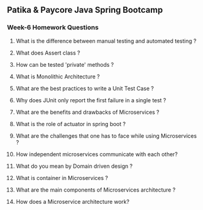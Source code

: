 ## Patika & Paycore Java Spring Bootcamp 
   ### Week-6 Homework Questions

1. What is the difference between manual testing and automated testing ?

2. What does Assert class ?
3. How can be tested 'private' methods ?
4. What is Monolithic Architecture ?
5. What are the best practices to write a Unit Test Case ?
6. Why does JUnit only report the first failure in a single test ?
7. What are the benefits and drawbacks of Microservices ?
8. What is the role of actuator in spring boot ?
9. What are the challenges that one has to face while using Microservices ?
10. How independent microservices communicate with each other?
11. What do you mean by Domain driven design ?
12. What is container in Microservices ?
13. What are the main components of Microservices architecture ?
14. How does a Microservice architecture work?
